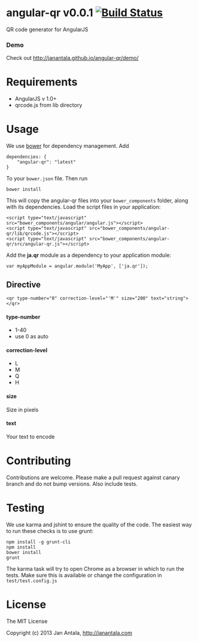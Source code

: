 # angular-qr v0.0.1 [![Build Status](https://travis-ci.org/janantala/angular-qr.png?branch=master)](https://travis-ci.org/janantala/angular-qr)

QR code generator for AngularJS

### Demo

Check out http://janantala.github.io/angular-qr/demo/

# Requirements

- AngularJS v 1.0+
- qrcode.js from lib directory

# Usage

We use [bower](http://twitter.github.com/bower/) for dependency management. Add

    dependencies: {
        "angular-qr": "latest"
    }

To your `bower.json` file. Then run

    bower install

This will copy the angular-qr files into your `bower_components` folder, along with its dependencies. Load the script files in your application:

    <script type="text/javascript" src="bower_components/angular/angular.js"></script>
    <script type="text/javascript" src="bower_components/angular-qr/lib/qrcode.js"></script>
    <script type="text/javascript" src="bower_components/angular-qr/src/angular-qr.js"></script>

Add the **ja.qr** module as a dependency to your application module:

    var myAppModule = angular.module('MyApp', ['ja.qr']);

## Directive    

```
<qr type-number="0" correction-level="'M'" size="200" text="string"></qr>
```

#### type-number
- 1-40
- use 0 as auto

#### correction-level
- L
- M
- Q
- H
 
#### size
Size in pixels

#### text
Your text to encode

# Contributing

Contributions are welcome. Please make a pull request against canary branch and do not bump versions. Also include tests.

# Testing

We use karma and jshint to ensure the quality of the code. The easiest way to run these checks is to use grunt:

    npm install -g grunt-cli
    npm install
    bower install
    grunt

The karma task will try to open Chrome as a browser in which to run the tests. Make sure this is available or change the configuration in `test/test.config.js` 


# License

The MIT License

Copyright (c) 2013 Jan Antala, http://janantala.com
